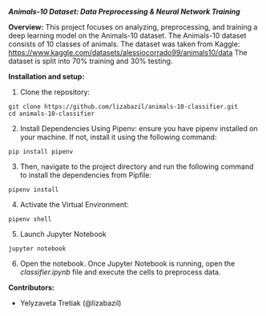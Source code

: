 ***Animals-10 Dataset: Data Preprocessing & Neural Network Training***

**Overview:**
This project focuses on analyzing, preprocessing, and training a deep learning model on the Animals-10 dataset. 
The Animals-10 dataset consists of 10 classes of animals. 
The dataset was taken from Kaggle: https://www.kaggle.com/datasets/alessiocorrado99/animals10/data
The dataset is split into 70% training and 30% testing. 

**Installation and setup:**
1. Clone the repository:
```
git clone https://github.com/lizabazil/animals-10-classifier.git
cd animals-10-classifier
```
2. Install Dependencies Using Pipenv:
ensure you have pipenv installed on your machine. If not, install it using the following command:
```
pip install pipenv
```
3. Then, navigate to the project directory and run the following command to install the dependencies from Pipfile:
```
pipenv install
```
4. Activate the Virtual Environment:
```
pipenv shell
```
5. Launch Jupyter Notebook
```
jupyter notebook
```
6. Open the notebook.
Once Jupyter Notebook is running, open the *classifier.ipynb* file and execute the cells to preprocess data.

**Contributors:**
- Yelyzaveta Tretiak (@lizabazil)
